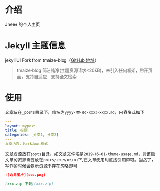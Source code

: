 # 介绍

Jneee 的个人主页

# Jekyll 主题信息
jekyll UI Fork from tmaize-blog（[GitHub 地址](https://github.com/TMaize/tmaize-blog)）
> tmaize-blog 简洁纯净(主题资源请求<20KB)，未引入任何框架，秒开页面，支持自适应，支持全文检索


# 使用

文章放在`_posts`目录下，命名为`yyyy-MM-dd-xxxx-xxxx.md`，内容格式如下

```yaml
---
layout: mypost
title: 标题
categories: [分类1, 分类2]
---
文章内容，Markdown格式
```

文章资源放在`posts`目录，如文章文件名是`2019-05-01-theme-usage.md`，则该篇文章的资源需要放在`posts/2019/05/01`下,在文章使用时直接引用即可。当然了，写作的时候会提示资源不存在忽略即可

```md
![这是图片](xxx.png)

[xxx.zip 下载](xxx.zip)
```
